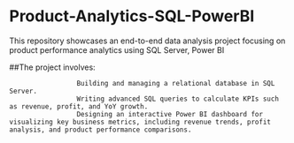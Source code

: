 # Product-Analytics-SQL-PowerBI
This repository showcases an end-to-end data analysis project focusing on product performance analytics using SQL Server, Power BI

##The project involves:

                     Building and managing a relational database in SQL Server.
                     Writing advanced SQL queries to calculate KPIs such as revenue, profit, and YoY growth.
                     Designing an interactive Power BI dashboard for visualizing key business metrics, including revenue trends, profit analysis, and product performance comparisons.
